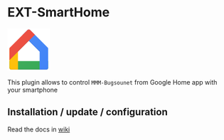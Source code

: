 # EXT-SmartHome

![Preview](https://github.com/bugsounet/MMM-Bugsounet/blob/dev/EXTs/EXT-SmartHome/website/assets/img/google-home.png?raw=true)

This plugin allows to control `MMM-Bugsounet` from Google Home app with your smartphone

## Installation / update / configuration

Read the docs in [wiki](https://github.com/bugsounet/MMM-Bugsounet/wiki/EXT%E2%80%90SmartHome)
